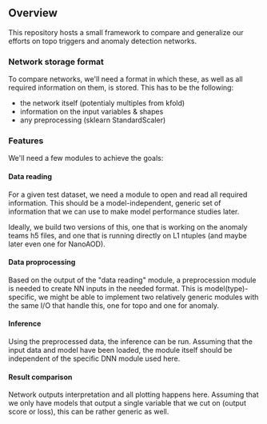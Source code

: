 ## Overview
This repository hosts a small framework to compare and generalize our efforts on topo triggers and anomaly detection networks.

### Network storage format
To compare networks, we'll need a format in which these, as well as all required information on them, is stored. This has to be the following:

- the network itself (potentialy multiples from kfold)
- information on the input variables & shapes
- any preprocessing (sklearn StandardScaler)

### Features
We'll need a few modules to achieve the goals:

#### Data reading
For a given test dataset, we need a module to open and read all required information. This should be a model-independent, generic set of information that we can use to make model performance studies later.

Ideally, we build two versions of this, one that is working on the anomaly teams h5 files, and one that is running directly on L1 ntuples (and maybe later even one for NanoAOD).

#### Data proprocessing
Based on the output of the "data reading" module, a preprocession module is needed to create NN inputs in the needed format. This is model(type)-specific, we might be able to implement two relatively generic modules with the same I/O that handle this, one for topo and one for anomaly.

#### Inference
Using the preprocessed data, the inference can be run. Assuming that the input data and model have been loaded, the module itself should be independent of the specific DNN module used here.

#### Result comparison
Network outputs interpretation and all plotting happens here. Assuming that we only have models that output a single variable that we cut on (output score or loss), this can be rather generic as well.
